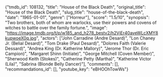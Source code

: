 {"tmdb_id": 108132, "title": "House of the Black Death", "original_title": "House of the Black Death", "slug_title": "house-of-the-black-death", "date": "1965-01-01", "genre": ["Horreur"], "score": "1.5/10", "synopsis": "Two brothers, both of whom are warlocks, use their powers and covens of witches to battle over the family fortune.", "image": "https://image.tmdb.org/t/p/w185_and_h278_bestv2/h2VjEr40aveWLcXMY8kupwoeX0q.jpg", "actors": ["John Carradine (Andre Desard)", "Lon Chaney Jr. (Belial Desard)", "Tom Drake (Paul Desard)", "Dolores Faith (Valerie Dessard)", "Andrea King (Dr. Katherine Mallory)", "Jerome Thor (Dr. Eric Campion)", "Margaret Shinn (Initiate)", "George Mitchell (Coven Member)", "Sherwood Keith (Stokes)", "Catherine Petty (Martha)", "Katherine Victor (Lila)", "Sabrina (Blonde Belly Dancer)"], "comments": [], "recommandations_id": [], "youtube_key": "eBHOOhTowWs"}